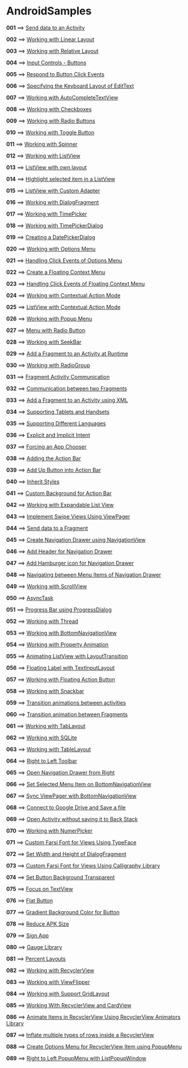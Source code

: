 # AndroidSamples

**001** ==> [Send data to an Activity](https://github.com/mhdr/AndroidSamples/tree/master/001)

**002** ==> [Working with Linear Layout](https://github.com/mhdr/AndroidSamples/tree/master/002) 

**003** ==> [Working with Relative Layout](https://github.com/mhdr/AndroidSamples/tree/master/003) 

**004** ==> [Input Controls - Buttons](https://github.com/mhdr/AndroidSamples/tree/master/004) 

**005** ==> [Respond to Button Click Events](https://github.com/mhdr/AndroidSamples/tree/master/005) 

**006** ==> [Specifying the Keyboard Layout of EditText](https://github.com/mhdr/AndroidSamples/tree/master/006) 

**007** ==> [Working with AutoCompleteTextView](https://github.com/mhdr/AndroidSamples/tree/master/007) 

**008** ==> [Working with Checkboxes](https://github.com/mhdr/AndroidSamples/tree/master/008)

**009** ==> [Working with Radio Buttons](https://github.com/mhdr/AndroidSamples/tree/master/009)

**010** ==> [Working with Toggle Button](https://github.com/mhdr/AndroidSamples/tree/master/010)

**011** ==> [Working with Spinner](https://github.com/mhdr/AndroidSamples/tree/master/011)

**012** ==> [Working with ListView](https://github.com/mhdr/AndroidSamples/tree/master/012)

**013** ==> [ListView with own layout](https://github.com/mhdr/AndroidSamples/tree/master/013)

**014** ==> [Highlight selected item in a ListView](https://github.com/mhdr/AndroidSamples/tree/master/014)

**015** ==> [ListView with Custom Adapter](https://github.com/mhdr/AndroidSamples/tree/master/015)

**016** ==> [Working with DialogFragment](https://github.com/mhdr/AndroidSamples/tree/master/016)

**017** ==> [Working with TimePicker](https://github.com/mhdr/AndroidSamples/tree/master/017)

**018** ==> [Working with TimePickerDialog](https://github.com/mhdr/AndroidSamples/tree/master/018)

**019** ==> [Creating a DatePickerDialog](https://github.com/mhdr/AndroidSamples/tree/master/019)

**020** ==> [Working with Options Menu](https://github.com/mhdr/AndroidSamples/tree/master/020)

**021** ==> [Handling Click Events of Options Menu](https://github.com/mhdr/AndroidSamples/tree/master/021)

**022** ==> [Create a Floating Context Menu](https://github.com/mhdr/AndroidSamples/tree/master/022)

**023** ==> [Handling Click Events of Floating Context Menu](https://github.com/mhdr/AndroidSamples/tree/master/023)

**024** ==> [Working with Contextual Action Mode](https://github.com/mhdr/AndroidSamples/tree/master/024)

**025** ==> [ListView with Contextual Action Mode](https://github.com/mhdr/AndroidSamples/tree/master/025)

**026** ==> [Working with Popup Menu](https://github.com/mhdr/AndroidSamples/tree/master/026)

**027** ==> [Menu with Radio Button](https://github.com/mhdr/AndroidSamples/tree/master/027)

**028** ==> [Working with SeekBar](https://github.com/mhdr/AndroidSamples/tree/master/028)

**029** ==> [Add a Fragment to an Activity at Runtime](https://github.com/mhdr/AndroidSamples/tree/master/029)

**030** ==> [Working with RadioGroup](https://github.com/mhdr/AndroidSamples/tree/master/030)

**031** ==> [Fragment Activity Communication](https://github.com/mhdr/AndroidSamples/tree/master/031)

**032** ==> [Communication between two Fragments](https://github.com/mhdr/AndroidSamples/tree/master/032)

**033** ==> [Add a Fragment to an Activity using XML](https://github.com/mhdr/AndroidSamples/tree/master/033)

**034** ==> [Supporting Tablets and Handsets](https://github.com/mhdr/AndroidSamples/tree/master/034)

**035** ==> [Supporting Different Languages](https://github.com/mhdr/AndroidSamples/tree/master/035)

**036** ==> [Explicit and Implicit Intent](https://github.com/mhdr/AndroidSamples/tree/master/036)

**037** ==> [Forcing an App Chooser](https://github.com/mhdr/AndroidSamples/tree/master/037)

**038** ==> [Adding the Action Bar](https://github.com/mhdr/AndroidSamples/tree/master/038)

**039** ==> [Add Up Button into Action Bar](https://github.com/mhdr/AndroidSamples/tree/master/039)

**040** ==> [Inherit Styles](https://github.com/mhdr/AndroidSamples/tree/master/040)

**041** ==> [Custom Background for Action Bar](https://github.com/mhdr/AndroidSamples/tree/master/041)

**042** ==> [Working with Expandable List View](https://github.com/mhdr/AndroidSamples/tree/master/042)

**043** ==> [Implement Swipe Views Using ViewPager](https://github.com/mhdr/AndroidSamples/tree/master/043)

**044** ==> [Send data to a Fragment](https://github.com/mhdr/AndroidSamples/tree/master/044)

**045** ==> [Create Navigation Drawer using NavigationView](https://github.com/mhdr/AndroidSamples/tree/master/045)

**046** ==> [Add Header for Navigation Drawer](https://github.com/mhdr/AndroidSamples/tree/master/046)

**047** ==> [Add Hamburger icon for Navigation Drawer](https://github.com/mhdr/AndroidSamples/tree/master/047)

**048** ==> [Navigating between Menu Items of Navigation Drawer](https://github.com/mhdr/AndroidSamples/tree/master/048)

**049** ==> [Working with ScrollView](https://github.com/mhdr/AndroidSamples/tree/master/049)

**050** ==> [AsyncTask](https://github.com/mhdr/AndroidSamples/tree/master/050)

**051** ==> [Progress Bar using ProgressDialog](https://github.com/mhdr/AndroidSamples/tree/master/051)

**052** ==> [Working with Thread](https://github.com/mhdr/AndroidSamples/tree/master/052)

**053** ==> [Working with BottomNavigationView](https://github.com/mhdr/AndroidSamples/tree/master/053)

**054** ==> [Working with Property Animation](https://github.com/mhdr/AndroidSamples/tree/master/054)

**055** ==> [Animating ListView with LayoutTransition](https://github.com/mhdr/AndroidSamples/tree/master/055)

**056** ==> [Floating Label with TextInputLayout](https://github.com/mhdr/AndroidSamples/tree/master/056)

**057** ==> [Working with Floating Action Button](https://github.com/mhdr/AndroidSamples/tree/master/057)

**058** ==> [Working with Snackbar](https://github.com/mhdr/AndroidSamples/tree/master/058)

**059** ==> [Transition animations between activities](https://github.com/mhdr/AndroidSamples/tree/master/059)

**060** ==> [Transition animation between Fragments](https://github.com/mhdr/AndroidSamples/tree/master/060)

**061** ==> [Working with TabLayout](https://github.com/mhdr/AndroidSamples/tree/master/061)

**062** ==> [Working with SQLite](https://github.com/mhdr/AndroidSamples/tree/master/062)

**063** ==> [Working with TableLayout](https://github.com/mhdr/AndroidSamples/tree/master/063)

**064** ==> [Right to Left Toolbar](https://github.com/mhdr/AndroidSamples/tree/master/064)

**065** ==> [Open Navigation Drawer from Right](https://github.com/mhdr/AndroidSamples/tree/master/065)

**066** ==> [Set Selected Menu Item on BottomNavigationView](https://github.com/mhdr/AndroidSamples/tree/master/066)

**067** ==> [Sync ViewPager with BottomNavigationView](https://github.com/mhdr/AndroidSamples/tree/master/067)

**068** ==> [Connect to Google Drive and Save a file](https://github.com/mhdr/AndroidSamples/tree/master/068)

**069** ==> [Open Activity without saving it to Back Stack](https://github.com/mhdr/AndroidSamples/tree/master/069)

**070** ==> [Working with NumerPicker](https://github.com/mhdr/AndroidSamples/tree/master/070)

**071** ==> [Custom Farsi Font for Views Using TypeFace](https://github.com/mhdr/AndroidSamples/tree/master/071)

**072** ==> [Set Width and Height of DialogFragment](https://github.com/mhdr/AndroidSamples/tree/master/072)

**073** ==> [Custom Farsi Font for Views Using Calligraphy Library](https://github.com/mhdr/AndroidSamples/tree/master/073)

**074** ==> [Set Button Background Transparent](https://github.com/mhdr/AndroidSamples/tree/master/074)

**075** ==> [Focus on TextView](https://github.com/mhdr/AndroidSamples/tree/master/075)

**076** ==> [Flat Button](https://github.com/mhdr/AndroidSamples/tree/master/076)

**077** ==> [Gradient Background Color for Button](https://github.com/mhdr/AndroidSamples/tree/master/077)

**078** ==> [Reduce APK Size](https://github.com/mhdr/AndroidSamples/tree/master/078)

**079** ==> [Sign App](https://github.com/mhdr/AndroidSamples/tree/master/079)

**080** ==> [Gauge Library](https://github.com/mhdr/AndroidSamples/tree/master/080)

**081** ==> [Percent Layouts](https://github.com/mhdr/AndroidSamples/tree/master/081)

**082** ==> [Working with RecyclerView](https://github.com/mhdr/AndroidSamples/tree/master/082)

**083** ==> [Working with ViewFlipper](https://github.com/mhdr/AndroidSamples/tree/master/083)

**084** ==> [Working with Support GridLayout](https://github.com/mhdr/AndroidSamples/tree/master/084)

**085** ==> [Working With RecyclerView and CardView](https://github.com/mhdr/AndroidSamples/tree/master/085)

**086** ==> [Animate Items in RecyclerView Using RecyclerView Animators Library](https://github.com/mhdr/AndroidSamples/tree/master/086)

**087** ==> [Inflate multiple types of rows inside a RecyclerView](https://github.com/mhdr/AndroidSamples/tree/master/087)

**088** ==> [Create Options Menu for RecyclerView Item using PopupMenu](https://github.com/mhdr/AndroidSamples/tree/master/088)

**089** ==> [Right to Left PopupMenu with ListPopupWindow](https://github.com/mhdr/AndroidSamples/tree/master/089)